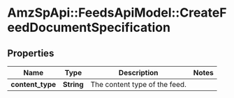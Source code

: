 # AmzSpApi::FeedsApiModel::CreateFeedDocumentSpecification

## Properties
Name | Type | Description | Notes
------------ | ------------- | ------------- | -------------
**content_type** | **String** | The content type of the feed. | 

